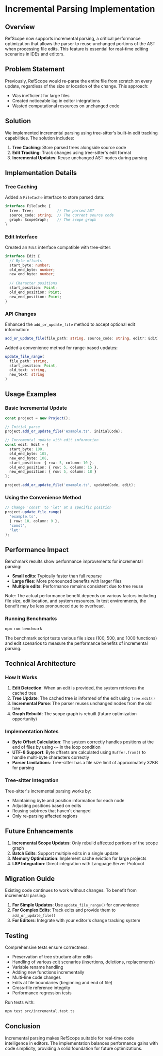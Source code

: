 # Incremental Parsing Implementation

## Overview

RefScope now supports incremental parsing, a critical performance optimization that allows the parser to reuse unchanged portions of the AST when processing file edits. This feature is essential for real-time editing scenarios in IDEs and editors.

## Problem Statement

Previously, RefScope would re-parse the entire file from scratch on every update, regardless of the size or location of the change. This approach:
- Was inefficient for large files
- Created noticeable lag in editor integrations
- Wasted computational resources on unchanged code

## Solution

We implemented incremental parsing using tree-sitter's built-in edit tracking capabilities. The solution includes:

1. **Tree Caching**: Store parsed trees alongside source code
2. **Edit Tracking**: Track changes using tree-sitter's edit format
3. **Incremental Updates**: Reuse unchanged AST nodes during parsing

## Implementation Details

### Tree Caching

Added a `FileCache` interface to store parsed data:

```typescript
interface FileCache {
  tree: Tree;           // The parsed AST
  source_code: string;  // The current source code
  graph: ScopeGraph;    // The scope graph
}
```

### Edit Interface

Created an `Edit` interface compatible with tree-sitter:

```typescript
interface Edit {
  // Byte offsets
  start_byte: number;
  old_end_byte: number;
  new_end_byte: number;
  
  // Character positions
  start_position: Point;
  old_end_position: Point;
  new_end_position: Point;
}
```

### API Changes

Enhanced the `add_or_update_file` method to accept optional edit information:

```typescript
add_or_update_file(file_path: string, source_code: string, edit?: Edit)
```

Added a convenience method for range-based updates:

```typescript
update_file_range(
  file_path: string,
  start_position: Point,
  old_text: string,
  new_text: string
)
```

## Usage Examples

### Basic Incremental Update

```typescript
const project = new Project();

// Initial parse
project.add_or_update_file('example.ts', initialCode);

// Incremental update with edit information
const edit: Edit = {
  start_byte: 100,
  old_end_byte: 105,
  new_end_byte: 108,
  start_position: { row: 5, column: 10 },
  old_end_position: { row: 5, column: 15 },
  new_end_position: { row: 5, column: 18 }
};

project.add_or_update_file('example.ts', updatedCode, edit);
```

### Using the Convenience Method

```typescript
// Change 'const' to 'let' at a specific position
project.update_file_range(
  'example.ts',
  { row: 10, column: 0 },
  'const',
  'let'
);
```

## Performance Impact

Benchmark results show performance improvements for incremental parsing:

- **Small edits**: Typically faster than full reparse
- **Large files**: More pronounced benefits with larger files
- **Multiple edits**: Performance remains consistent due to tree reuse

Note: The actual performance benefit depends on various factors including file size, edit location, and system resources. In test environments, the benefit may be less pronounced due to overhead.

### Running Benchmarks

```bash
npm run benchmark
```

The benchmark script tests various file sizes (100, 500, and 1000 functions) and edit scenarios to measure the performance benefits of incremental parsing.

## Technical Architecture

### How It Works

1. **Edit Detection**: When an edit is provided, the system retrieves the cached tree
2. **Tree Update**: The cached tree is informed of the edit using `tree.edit()`
3. **Incremental Parse**: The parser reuses unchanged nodes from the old tree
4. **Graph Rebuild**: The scope graph is rebuilt (future optimization opportunity)

### Implementation Notes

- **Byte Offset Calculation**: The system correctly handles positions at the end of files by using `<=` in the loop condition
- **UTF-8 Support**: Byte offsets are calculated using `Buffer.from()` to handle multi-byte characters correctly
- **Parser Limitations**: Tree-sitter has a file size limit of approximately 32KB for parsing

### Tree-sitter Integration

Tree-sitter's incremental parsing works by:

- Maintaining byte and position information for each node
- Adjusting positions based on edits
- Reusing subtrees that haven't changed
- Only re-parsing affected regions

## Future Enhancements

1. **Incremental Scope Updates**: Only rebuild affected portions of the scope graph
2. **Batch Edits**: Support multiple edits in a single update
3. **Memory Optimization**: Implement cache eviction for large projects
4. **LSP Integration**: Direct integration with Language Server Protocol

## Migration Guide

Existing code continues to work without changes. To benefit from incremental parsing:

1. **For Simple Updates**: Use `update_file_range()` for convenience
2. **For Complex Edits**: Track edits and provide them to `add_or_update_file()`
3. **For Editors**: Integrate with your editor's change tracking system

## Testing

Comprehensive tests ensure correctness:

- Preservation of tree structure after edits
- Handling of various edit scenarios (insertions, deletions, replacements)
- Variable rename handling
- Adding new functions incrementally
- Multi-line code changes
- Edits at file boundaries (beginning and end of file)
- Cross-file reference integrity
- Performance regression tests

Run tests with:

```bash
npm test src/incremental.test.ts
```

## Conclusion

Incremental parsing makes RefScope suitable for real-time code intelligence in editors. The implementation balances performance gains with code simplicity, providing a solid foundation for future optimizations.
